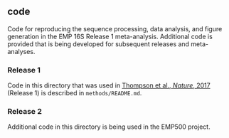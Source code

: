## code

Code for reproducing the sequence processing, data analysis, and figure generation in the EMP 16S Release 1 meta-analysis. Additional code is provided that is being developed for subsequent releases and meta-analyses.

### Release 1

Code in this directory that was used in [Thompson et al., *Nature*, 2017](http://doi.org/10.1038/nature24621) (Release 1) is described in `methods/README.md`.

### Release 2

Additional code in this directory is being used in the EMP500 project.
